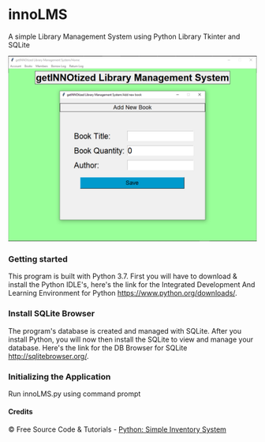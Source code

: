 # innoLMS
A simple Library Management System using Python Library Tkinter and SQLite

![Screenshot of the Library Management System](/screenshot.png)

### Getting started
This program is built with Python 3.7. First you will have to download & install the Python IDLE's, here's the link for the Integrated Development And Learning Environment for Python https://www.python.org/downloads/.

### Install SQLite Browser
The program's database is created and managed with SQLite. After you install Python, you will now then install the SQLite to view and manage your database. Here's the link for the DB Browser for SQLite http://sqlitebrowser.org/.

### Initializing the Application
Run innoLMS.py using command prompt 




#### Credits
© Free Source Code & Tutorials - [Python: Simple Inventory System](https://www.sourcecodester.com/tutorials/python/11417/python-simple-inventory-system.html)